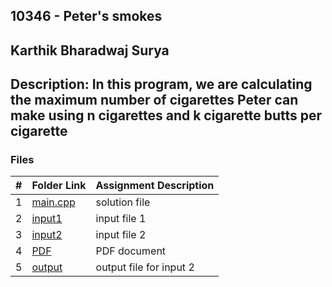 ## 10346 - Peter's smokes
## Karthik Bharadwaj Surya

## Description: In this program, we are calculating the maximum number of cigarettes Peter can make using n cigarettes and k cigarette butts per cigarette

### Files

|   #   | Folder Link                            | Assignment Description                               |
| :---: | -------------------------------------- | ---------------------------------------------------- |
|   1   | [main.cpp](./main.cpp)                 | solution file                                        |
|   2   | [input1](./in1.txt)                    | input file 1                                         |
|   3   | [input2](./in2.txt)                    | input file 2                                         |
|   4   | [PDF](./p10346.pdf)                    | PDF document                                         |
|   5   | [output](./output.txt)                 | output file for input 2                              |




